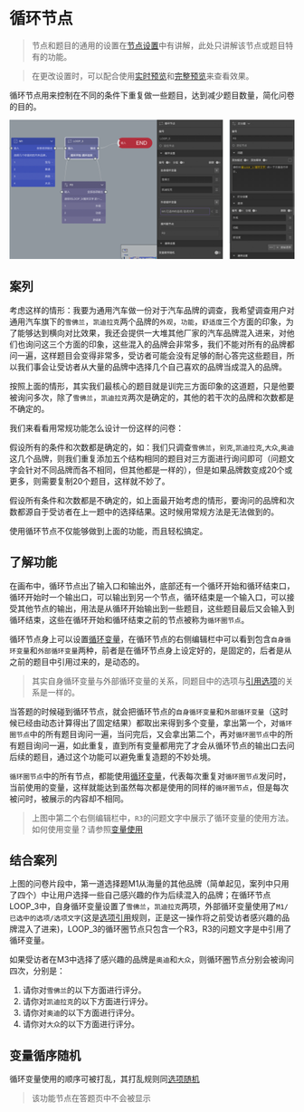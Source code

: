# 循环节点

> 节点和题目的通用的设置在[节点设置](../node-setting/concept.md)中有讲解，此处只讲解该节点或题目特有的功能。

> 在更改设置时，可以配合使用[实时预览](../preview/realtime.md)和[完整预览](../preview/full.md)来查看效果。

循环节点用来控制在不同的条件下重复做一些题目，达到减少题目数量，简化问卷的目的。

<img src='./images/loop.png' width='1000'>

## 案列
考虑这样的情形：我要为通用汽车做一份对于汽车品牌的调查，我希望调查用户对通用汽车旗下的`雪佛兰`，`凯迪拉克`两个品牌的`外观`，`功能`，`舒适度`三个方面的印象，为了能够达到横向对比效果，我还会提供一大堆其他厂家的汽车品牌混入进来，对他们也询问这三个方面的印象，这些混入的品牌会非常多，我们不能对所有的品牌都问一遍，这样题目会变得非常多，受访者可能会没有足够的耐心答完这些题目，所以我们事会让受访者从大量的品牌中选择几个自己喜欢的品牌当成混入的品牌。

按照上面的情形，其实我们最核心的题目就是训完三方面印象的这道题，只是他要被询问多次，除了`雪佛兰`，`凯迪拉克`两次是确定的，其他的若干次的品牌和次数都是不确定的。

我们来看看用常规功能怎么设计一份这样的问卷：

假设所有的条件和次数都是确定的，如：我们只调查`雪佛兰`，`别克`,`凯迪拉克`,`大众`,`奥迪`这几个品牌，则我们重复添加五个结构相同的题目对三方面进行询问即可（问题文字会针对不同品牌而各不相同，但其他都是一样的），但是如果品牌数变成20个或更多，则需要复制20个题目，这样就不妙了。

假设所有条件和次数都是不确定的，如上面最开始考虑的情形，要询问的品牌和次数都源自于受访者在上一题中的选择结果。这时候用常规方法是无法做到的。

使用循环节点不仅能够做到上面的功能，而且轻松搞定。

## 了解功能

在画布中，循环节点出了输入口和输出外，底部还有一个循环开始和循环结束口，循环开始时一个输出口，可以输出到另一个节点，循环结束是一个输入口，可以接受其他节点的输出，用法是从循环开始输出到一些题目，这些题目最后又会输入到循环结束，这些在循环开始和循环结束之前的节点被称为`循环圈节点`。

循环节点身上可以设置[循环变量](../variable/loop-type.md)，在循环节点的右侧编辑栏中可以看到包含`自身循环变量`和`外部循环变量`两种，前者是在循环节点身上设定好的，是固定的，后者是从之前的题目中引用过来的，是动态的。

> 其实自身循环变量与外部循环变量的关系，同题目中的选项与[引用选项](../opt-reference/concept.md)的关系是一样的。

当答题的时候碰到循环节点，就会把循环节点的`自身循环变量`和`外部循环变量`（这时候已经由动态计算得出了固定结果）都取出来得到多个变量，拿出第一个，对`循环圈节点`中的所有题目询问一遍，当问完后，又会拿出第二个，再对`循环圈节点`中的所有题目询问一遍，如此重复，直到所有变量都用完了才会从循环节点的输出口去问后续的题目，通过这个功能可以避免重复造题的不妙处境。

`循环圈节点`中的所有节点，都能使用[循环变量](../variable/loop-type.md)，代表每次重复对`循环圈节点`发问时，当前使用的变量，这样就能达到虽然每次都是使用的同样的`循环圈节点`，但是每次被问时，被展示的内容却不相同。

> 上图中第二个右侧编辑栏中，`R3`的问题文字中展示了循环变量的使用方法。如何使用变量？请参照[变量使用](../variable/usage.md)

## 结合案列
上图的问卷片段中，第一道选择题M1从海量的其他品牌（简单起见，案列中只用了四个）中让用户选择一些自己感兴趣的作为后续混入的品牌；在循环节点LOOP_3中，自身循环变量设置了`雪佛兰`，`凯迪拉克`两项，外部循环变量使用了`M1/已选中的选项/选项文字`(这是[选项引用](../opt-reference/concept.md)规则，正是这一操作将之前受访者感兴趣的品牌混入了进来)，LOOP_3的循环圈节点只包含一个R3，R3的问题文字是中引用了循环变量。

如果受访者在M3中选择了感兴趣的品牌是`奥迪`和`大众`，则循环圈节点分别会被询问四次，分别是：
1. 请你对`雪佛兰`的以下方面进行评分。
2. 请你对`凯迪拉克`的以下方面进行评分。
3. 请你对`奥迪`的以下方面进行评分。
4. 请你对`大众`的以下方面进行评分。

## 变量循序随机
循环变量使用的顺序可被打乱，其打乱规则同[选项随机](../node-setting/option-random.md)

> 该功能节点在答题页中不会被显示
